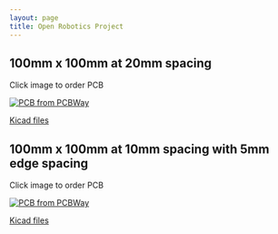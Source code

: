 ```yaml
---
layout: page
title: Open Robotics Project
---
```

## 100mm x 100mm at 20mm spacing
Click image to order PCB

<a href="https://www.pcbway.com/project/shareproject/ROSMO_Open_Robotics_Project_PCB_547e98f9.html"><img src="https://raw.githubusercontent.com/rosmo-robot/rosmo-robot.github.io/master/assets/img/ORP.png" alt="PCB from PCBWay" /></a>

[Kicad files](https://github.com/rosmo-robot/open-robotics-project)

## 100mm x 100mm at 10mm spacing with 5mm edge spacing
Click image to order PCB

<a href="https://www.pcbway.com/project/shareproject/ROSMO_Open_Robotics_Platform_PCB_100mm_x100mm_10mm_spacing_5mm_edge_spacing_bf881425.html"><img src="https://pcbwayfile.s3.us-west-2.amazonaws.com/project/23/09/14/2317574935372.png" alt="PCB from PCBWay" /></a>

[Kicad files](https://github.com/rosmo-robot/open-robotics-project)
